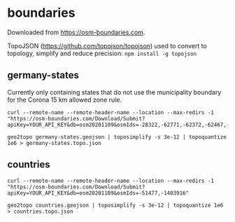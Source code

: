 # boundaries

Downloaded from https://osm-boundaries.com.

TopoJSON (https://github.com/topojson/topojson) used to convert to topology, simplify and reduce precision:
`npm install -g topojson`

## germany-states

Currently only containing states that do not use the municipality boundary for the Corona 15 km allowed zone rule.


```
curl --remote-name --remote-header-name --location --max-redirs -1 "https://osm-boundaries.com/Download/Submit?apiKey=YOUR_API_KEY&db=osm20201109&osmIds=-28322,-62771,-62372,-62467,-62607,-62422,-62782,-62504&includeAllTags"

geo2topo germany-states.geojson | toposimplify -s 3e-12 | topoquantize 1e6 > germany-states.topo.json
```

## countries

```
curl --remote-name --remote-header-name --location --max-redirs -1 "https://osm-boundaries.com/Download/Submit?apiKey=YOUR_API_KEY&db=osm20201109&osmIds=-51477,-1403916"

geo2topo countries.geojson | toposimplify -s 3e-12 | topoquantize 1e6 > countries.topo.json
```
